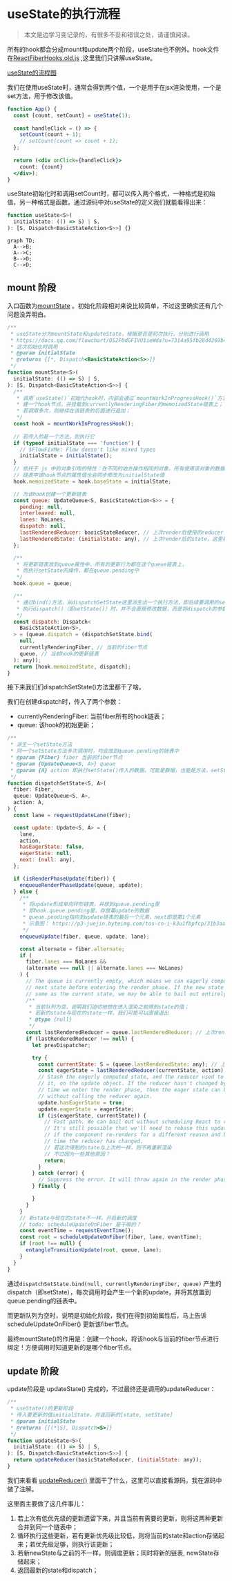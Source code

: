 # useState的执行流程

> 本文是边学习变记录的，有很多不妥和错误之处，请谨慎阅读。

所有的hook都会分成mount和update两个阶段，useState也不例外。hook文件在[ReactFiberHooks.old.js](https://github.com/wenzi0github/react/blob/e82bc5ac1f393c05eda5c4c1f7167c3c37bf072e/packages/react-reconciler/src/ReactFiberHooks.old.js) ,这里我们只讲解useState。

[useState的流程图](https://docs.qq.com/flowchart/DS2F0dGFIVU1ieWda?u=7314a95fb28d4269b44c0026faa673b7)

我们在使用useState时，通常会得到两个值，一个是用于在jsx渲染使用，一个是set方法，用于修改该值。

```jsx
function App() {
  const [count, setCount] = useState(1);
  
  const handleClick = () => {
    setCount(count + 1);
    // setCount(count => count + 1);
  };
  
  return (<div onClick={handleClick}>
    count: {count}
  </div>);
}
```

useState初始化时和调用setCount时，都可以传入两个格式，一种格式是初始值，另一种格式是函数。通过源码中对useState的定义我们就能看得出来：

```javascript
function useState<S>(
  initialState: (() => S) | S,
): [S, Dispatch<BasicStateAction<S>>] {}
```

```mermaid
graph TD;
  A-->B;
  A-->C;
  B-->D;
  C-->D;
```

## mount 阶段

入口函数为[mountState](https://github.com/wenzi0github/react/blob/main/packages/react-reconciler/src/ReactFiberHooks.old.js#L1555) 。初始化阶段相对来说比较简单，不过这里确实还有几个问题没弄明白。

```javascript
/**
 * useState分为mountState和updateState，根据是否是初次执行，分别进行调用
 * https://docs.qq.com/flowchart/DS2F0dGFIVU1ieWda?u=7314a95fb28d4269b44c0026faa673b7
 * 这次初始化时调用
 * @param initialState
 * @returns {[*, Dispatch<BasicStateAction<S>>]}
 */
function mountState<S>(
  initialState: (() => S) | S,
): [S, Dispatch<BasicStateAction<S>>] {
  /**
   * 调用`useState()`初始化hook时，内部会通过`mountWorkInProgressHook()`方法创
   * 建一个hook节点，并挂载到currentlyRenderingFiber的memoizedState链表上；
   * 若调用多次，则继续在该链表的后面进行追加；
   */
  const hook = mountWorkInProgressHook();
  
  // 若传入的是一个方法，则执行它
  if (typeof initialState === 'function') {
    // $FlowFixMe: Flow doesn't like mixed types
    initialState = initialState();
  }
  // 依托于 js 中的对象引用的特性：在不同的地方操作相同的对象，所有使用该对象的数据都会发生变化
  // 链表中该hook节点的属性值也会同步修改为initialState值
  hook.memoizedState = hook.baseState = initialState;

  // 为该hook创建一个更新链表
  const queue: UpdateQueue<S, BasicStateAction<S>> = {
    pending: null,
    interleaved: null,
    lanes: NoLanes,
    dispatch: null,
    lastRenderedReducer: basicStateReducer, // 上次render后使用的reducer
    lastRenderedState: (initialState: any), // 上次render后的state，这里初始化时，即为传入时的值
  };

  /**
   * 将更新链表放到queue属性中，所有的更新行为都在这个queue链表上，
   * 而执行setState的操作，都在queue.pending中
   */
  hook.queue = queue;

  /**
   * 通过bind()方法，从dispatchSetState这里派生出一个执行方法，即后续要调用的setState()
   * 执行dispatch()（即setState()）时，并不会直接修改数据，而是将dispatch的参数放到链表中，统一调度进行更新
   */
  const dispatch: Dispatch<
    BasicStateAction<S>,
  > = (queue.dispatch = (dispatchSetState.bind(
    null,
    currentlyRenderingFiber, // 当前的fiber节点
    queue, // 当前hook的更新链表
  ): any));
  return [hook.memoizedState, dispatch];
}
```

接下来我们们dispatchSetState()方法里都干了啥。

我们在创建dispatch时，传入了两个参数：

* currentlyRenderingFiber: 当前fiber所有的hook链表；
* queue: 该hook的初始更新；

```javascript
/**
 * 派生一个setState方法
 * 同一个setState方法多次调用时，均会放到queue.pending的链表中
 * @param {Fiber} fiber 当前的fiber节点
 * @param {UpdateQueue<S, A>} queue
 * @param {A} action 即执行setState()传入的数据，可能是数据，也能是方法，setState(1) 或 setState(prevState => prevState+1);
 */
function dispatchSetState<S, A>(
  fiber: Fiber,
  queue: UpdateQueue<S, A>,
  action: A,
) {
  const lane = requestUpdateLane(fiber);

  const update: Update<S, A> = {
    lane,
    action,
    hasEagerState: false,
    eagerState: null,
    next: (null: any),
  };

  if (isRenderPhaseUpdate(fiber)) {
    enqueueRenderPhaseUpdate(queue, update);
  } else {
    /**
     * 将update形成单向环形链表，并放到queue.pending里
     * 即hook.queue.pending里，存放着update的数据
     * queue.pending指向到update链表的最后一个元素，next即是第1个元素
     * 示意图： https://p3-juejin.byteimg.com/tos-cn-i-k3u1fbpfcp/31b3aa9d0f5d4284af1db2c73ea37b9a~tplv-k3u1fbpfcp-zoom-in-crop-mark:1304:0:0:0.awebp
     */
    enqueueUpdate(fiber, queue, update, lane);

    const alternate = fiber.alternate;
    if (
      fiber.lanes === NoLanes &&
      (alternate === null || alternate.lanes === NoLanes)
    ) {
      // The queue is currently empty, which means we can eagerly compute the
      // next state before entering the render phase. If the new state is the
      // same as the current state, we may be able to bail out entirely.
      /**
       * 当前队列为空，说明我们迫切地想在进入渲染之前得到state的值；
       * 若新的state与现在的state一样，我们可能可以直接退出
       * @type {null}
       */
      const lastRenderedReducer = queue.lastRenderedReducer; // 上次render后的reducer，在mount时即basicStateReducer
      if (lastRenderedReducer !== null) {
        let prevDispatcher;

        try {
          const currentState: S = (queue.lastRenderedState: any); // 上次render后的state，mount时为传入的initialState
          const eagerState = lastRenderedReducer(currentState, action);
          // Stash the eagerly computed state, and the reducer used to compute
          // it, on the update object. If the reducer hasn't changed by the
          // time we enter the render phase, then the eager state can be used
          // without calling the reducer again.
          update.hasEagerState = true;
          update.eagerState = eagerState;
          if (is(eagerState, currentState)) {
            // Fast path. We can bail out without scheduling React to re-render.
            // It's still possible that we'll need to rebase this update later,
            // if the component re-renders for a different reason and by that
            // time the reducer has changed.
            // 若这次得到的state与上次的一样，则不再重新渲染
            // 不过因为一些其他原因？
            return;
          }
        } catch (error) {
          // Suppress the error. It will throw again in the render phase.
        } finally {

        }
      }
    }
    // 新state与现在的state不一样，开启新的调度
    // todo: scheduleUpdateOnFiber 是干嘛的？
    const eventTime = requestEventTime();
    const root = scheduleUpdateOnFiber(fiber, lane, eventTime);
    if (root !== null) {
      entangleTransitionUpdate(root, queue, lane);
    }
  }
}
```

通过`dispatchSetState.bind(null, currentlyRenderingFiber, queue)` 产生的dispatch（即setState），每次调用时会产生一个新的update，并将其放置到queue.pending的链表中。

而更新队列为空时，说明是初始化阶段，我们在得到初始属性后，马上告诉 scheduleUpdateOnFiber() 更新该fiber节点。

最终mountState()的作用是：创建一个hook，将该hook与当前的fiber节点进行绑定！方便调用时知道更新的是哪个fiber节点。

## update 阶段

update阶段是 updateState() 完成的，不过最终还是调用的updateReducer：

```javascript
/**
 * useState()的更新阶段
 * 传入要更新的值initialState，并返回新的[state, setState]
 * @param initialState
 * @returns {[(*|S), Dispatch<S>]}
 */
function updateState<S>(
  initialState: (() => S) | S,
): [S, Dispatch<BasicStateAction<S>>] {
  return updateReducer(basicStateReducer, (initialState: any));
}
```

我们来看看 [updateReducer()](https://github.com/wenzi0github/react/blob/main/packages/react-reconciler/src/ReactFiberHooks.old.js#L761) 里面干了什么，这里可以直接看源码，我在源码中做了注解。

这里面主要做了这几件事儿：

1. 若上次有低优先级的更新遗留下来，并且当前有需要的更新，则将这两种更新合并到同一个链表中；
2. 循环执行这些更新，若有更新优先级比较低，则将当前的state和action存储起来；若优先级足够，则执行该更新；
3. 若新newState与之前的不一样，则调度更新；同时将新的链表, newState存储起来；
4. 返回最新的state和dispatch；
